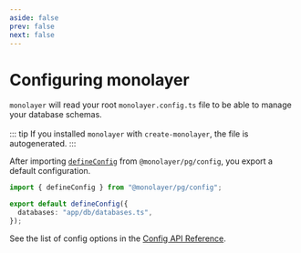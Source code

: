 ```yaml
---
aside: false
prev: false
next: false
---
```

<!-- markdownlint-disable MD033 -->
# Configuring monolayer

`monolayer` will read your root `monolayer.config.ts` file to be able to manage your database schemas.
<br>
<br>
::: tip
If you installed `monolayer` with `create-monolayer`, the file is autogenerated.
:::
<br>

After importing [`defineConfig`](./../reference/api/config/functions/defineConfig.md) from `@monolayer/pg/config`, you export a default configuration.

```ts
import { defineConfig } from "@monolayer/pg/config";

export default defineConfig({
  databases: "app/db/databases.ts",
});
```

See the list of config options in the [Config API Reference](./../reference/api/config/functions/defineConfig.md).
